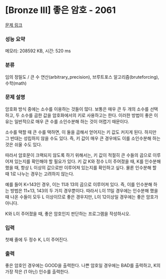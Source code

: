 # [Bronze III] 좋은 암호 - 2061 

[문제 링크](https://www.acmicpc.net/problem/2061) 

### 성능 요약

메모리: 208592 KB, 시간: 520 ms

### 분류

임의 정밀도 / 큰 수 연산(arbitrary_precision), 브루트포스 알고리즘(bruteforcing), 수학(math)

### 문제 설명

<p>암호화 방식 중에는 소수를 이용하는 것들이 많다. 보통은 매우 큰 두 개의 소수를 선택하고, 두 소수를 곱한 값을 암호화에서의 키로 사용하고는 한다. 이러한 방법이 좋은 이유는 일반적으로 매우 큰 수를 소인수분해 하는 것이 어렵기 때문이다.</p>

<p>소수를 택할 때 큰 수를 택하면, 이 둘을 곱해서 얻어지는 키 값도 커지게 된다. 하지만 그 반대는 성립하지 않을 수도 있다. 즉, 키 값이 매우 큰 경우에도 이를 소인수분해 하는 것은 쉬울 수도 있다.</p>

<p>따라서 암호문이 크랙되지 않도록 하기 위해서는, 키 값이 적절히 큰 수들의 곱으로 이루어져 있는지를 확인해야 할 필요가 있다. 키 값 K와 정수 L이 주어졌을 때, K를 인수분해 했을 때, 항상 L 이상의 값으로만 이루어져 있는지를 확인하고 싶다. 물론 인수분해 할 때 1로 나누는 경우는 고려하지 않는다.</p>

<p>예를 들어 K=143인 경우, 이는 11과 13의 곱으로 이루어져 있다. 즉, 이를 인수분해 하는 방법은 11×13, 143의 두 가지 경우뿐이다. 따라서 L이 11일 경우에는 인수분해 했을 때 나온 수들이 모두 L 이상이므로 좋은 경우지만, L이 12이상일 경우에는 좋은 암호가 아니다.</p>

<p>K와 L이 주어졌을 때, 좋은 암호인지 판단하는 프로그램을 작성하시오.</p>

### 입력 

 <p>첫째 줄에 두 정수 K, L이 주어진다.</p>

### 출력 

 <p>좋은 암호인 경우에는 GOOD을 출력한다. 나쁜 암호일 경우에는 BAD를 출력하고, K의 가장 작은 (1 아닌) 인수를 출력한다.</p>

